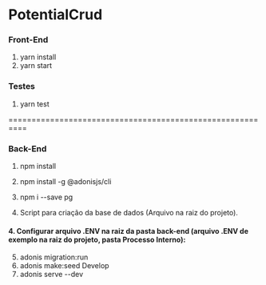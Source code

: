 # PotentialCrud
### Front-End 
1. yarn install
2. yarn start

### Testes
1. yarn test

==========================================================

### Back-End
1. npm install

2. npm install -g @adonisjs/cli

2. npm i --save pg

3. Script para criação da base de dados (Arquivo na raiz do projeto).

#### 4. Configurar arquivo .ENV na raiz da pasta back-end (arquivo .ENV de exemplo na raiz do projeto, pasta Processo Interno): 

5. adonis migration:run
6. adonis make:seed Develop
7. adonis serve --dev

